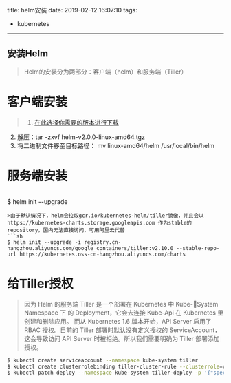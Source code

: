 title: helm安装
date: 2019-02-12 16:07:10
tags:
  - kubernetes
---
## 安装Helm
>Helm的安装分为两部分：客户端（helm）和服务端（Tiller）
# 客户端安装
> 1. [在此选择你需要的版本进行下载](https://github.com/helm/helm/releases)
2. 解压：tar -zxvf  helm-v2.0.0-linux-amd64.tgz
3. 将二进制文件移至目标路径： mv linux-amd64/helm /usr/local/bin/helm
# 服务端安装
>```sh
$ helm init --upgrade
```
>由于默认情况下，helm会拉取gcr.io/kubernetes-helm/tiller镜像，并且会以https://kubernetes-charts.storage.googleapis.com 作为stable的repository，国内无法直接访问，可用阿里云代替
```sh
$ helm init --upgrade -i registry.cn-hangzhou.aliyuncs.com/google_containers/tiller:v2.10.0 --stable-repo-url https://kubernetes.oss-cn-hangzhou.aliyuncs.com/charts
```
# 给Tiller授权
>因为 Helm 的服务端 Tiller 是一个部署在 Kubernetes 中 Kube-System Namespace 下 的 Deployment，它会去连接 Kube-Api 在 Kubernetes 里创建和删除应用。
>而从 Kubernetes 1.6 版本开始，API Server 启用了 RBAC 授权。目前的 Tiller 部署时默认没有定义授权的 ServiceAccount，这会导致访问 API Server 时被拒绝。所以我们需要明确为 Tiller 部署添加授权。
```sh
$ kubectl create serviceaccount --namespace kube-system tiller
$ kubectl create clusterrolebinding tiller-cluster-rule --clusterrole=cluster-admin --serviceaccount=kube-system:tiller
$ kubectl patch deploy --namespace kube-system tiller-deploy -p '{"spec":{"template":{"spec":{"serviceAccount":"tiller"}}}}'
```